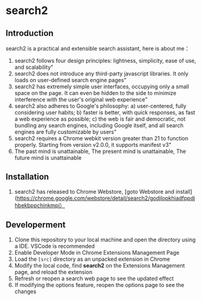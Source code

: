 # search2
## Introduction
search2 is a practical and extensible search assistant, here is about me：
1. search2 follows four design principles: lightness, simplicity, ease of use, and scalability"
1. search2 does not introduce any third-party javascript libraries. It only loads on user-defined search engine pages"
1. search2 has extremely simple user interfaces, occupying only a small space on the page. It can even be hidden to the side to minimize interference with the user's original web experience"
1. search2 also adheres to Google's philosophy: a) user-centered, fully considering user habits; b) faster is better, with quick responses, as fast a web experience as possible; c) the web is fair and democratic, not bundling any search engines, including Google itself, and all search engines are fully customizable by users"
1. search2 requires a Chrome webkit version greater than 21 to function properly. Starting from version v2.0.0, it supports manifest v3"
1. The past mind is unattainable, The present mind is unattainable, The future mind is unattainable

## Installation
1. search2 has released to Chrome Webstore, [goto Webstore and install](https://chrome.google.com/webstore/detail/search2/godjlopkhiadfppdjhbekbppchinkmpi）

## Developerment
1. Clone this repository to your local machine and open the directory using a IDE. VSCode is recommended
1. Enable Developer Mode in Chrome Extensions Management Page
1. Load the `[src]` directory as an unpacked extension in Chrome
1. Modify the local code, find **search2** on the Extensions Management page, and reload the extension
1. Refresh or reopen a search web page to see the updated effect
1. If modifying the options feature, reopen the options page to see the changes
